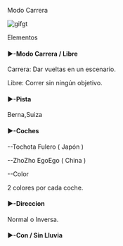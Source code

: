 Modo Carrera

![gifgt](./Imagenes/modocarrera.gif)

Elementos

#### ▶️-Modo Carrera / Libre

Carrera: Dar vueltas en un escenario.

Libre: Correr sin ningún objetivo.

#### ▶️-Pista

Berna,Suiza

#### ▶️-Coches

--Tochota Fulero ( Japón )

--ZhoZho EgoEgo ( China )

--Color

2 colores por cada coche.

#### ▶️-Direccion

Normal o Inversa.

#### ▶️-Con / Sin Lluvia